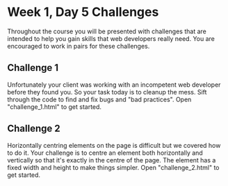 # Week 1, Day 5 Challenges

Throughout the course you will be presented with challenges that are intended to help you gain skills that web developers really need. You are encouraged to work in pairs for these challenges.


## Challenge 1
Unfortunately your client was working with an incompetent web developer before they found you. So your task today is to cleanup the mess. Sift through the code to find and fix bugs and "bad practices". Open "challenge_1.html" to get started.
	
## Challenge 2
Horizontally centring elements on the page is difficult but we covered how to do it. Your challenge is to centre an element both horizontally and vertically so that it's exactly in the centre of the page. The element has a fixed width and height to make things simpler. Open "challenge_2.html" to get started.


